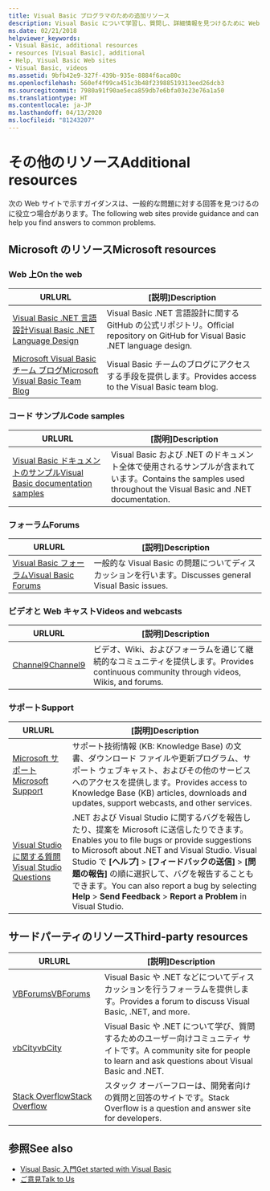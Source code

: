 ```yaml
---
title: Visual Basic プログラマのための追加リソース
description: Visual Basic について学習し、質問し、詳細情報を見つけるために Web 上でリソースを検出します。
ms.date: 02/21/2018
helpviewer_keywords:
- Visual Basic, additional resources
- resources [Visual Basic], additional
- Help, Visual Basic Web sites
- Visual Basic, videos
ms.assetid: 9bfb42e9-327f-439b-935e-8884f6aca80c
ms.openlocfilehash: 560ef4f99ca451c3b48f23988519313eed26dcb3
ms.sourcegitcommit: 7980a91f90ae5eca859db7e6bfa03e23e76a1a50
ms.translationtype: HT
ms.contentlocale: ja-JP
ms.lasthandoff: 04/13/2020
ms.locfileid: "81243207"
---
```

# <a name="additional-resources"></a><span data-ttu-id="91a52-103">その他のリソース</span><span class="sxs-lookup"><span data-stu-id="91a52-103">Additional resources</span></span>

<span data-ttu-id="91a52-104">次の Web サイトで示すガイダンスは、一般的な問題に対する回答を見つけるのに役立つ場合があります。</span><span class="sxs-lookup"><span data-stu-id="91a52-104">The following web sites provide guidance and can help you find answers to common problems.</span></span>

## <a name="microsoft-resources"></a><span data-ttu-id="91a52-105">Microsoft のリソース</span><span class="sxs-lookup"><span data-stu-id="91a52-105">Microsoft resources</span></span>

### <a name="on-the-web"></a><span data-ttu-id="91a52-106">Web 上</span><span class="sxs-lookup"><span data-stu-id="91a52-106">On the web</span></span>

|<span data-ttu-id="91a52-107">URL</span><span class="sxs-lookup"><span data-stu-id="91a52-107">URL</span></span>|<span data-ttu-id="91a52-108">[説明]</span><span class="sxs-lookup"><span data-stu-id="91a52-108">Description</span></span>|
|----------|----------------|
|[<span data-ttu-id="91a52-109">Visual Basic .NET 言語設計</span><span class="sxs-lookup"><span data-stu-id="91a52-109">Visual Basic .NET Language Design</span></span>](https://github.com/dotnet/vblang)|<span data-ttu-id="91a52-110">Visual Basic .NET 言語設計に関する GitHub の公式リポジトリ。</span><span class="sxs-lookup"><span data-stu-id="91a52-110">Official repository on GitHub for Visual Basic .NET language design.</span></span>|
|[<span data-ttu-id="91a52-111">Microsoft Visual Basic チーム ブログ</span><span class="sxs-lookup"><span data-stu-id="91a52-111">Microsoft Visual Basic Team Blog</span></span>](https://devblogs.microsoft.com/vbteam/)|<span data-ttu-id="91a52-112">Visual Basic チームのブログにアクセスする手段を提供します。</span><span class="sxs-lookup"><span data-stu-id="91a52-112">Provides access to the Visual Basic team blog.</span></span>|

### <a name="code-samples"></a><span data-ttu-id="91a52-113">コード サンプル</span><span class="sxs-lookup"><span data-stu-id="91a52-113">Code samples</span></span>

|<span data-ttu-id="91a52-114">URL</span><span class="sxs-lookup"><span data-stu-id="91a52-114">URL</span></span>|<span data-ttu-id="91a52-115">[説明]</span><span class="sxs-lookup"><span data-stu-id="91a52-115">Description</span></span>|
|----------|----------------|
|[<span data-ttu-id="91a52-116">Visual Basic ドキュメントのサンプル</span><span class="sxs-lookup"><span data-stu-id="91a52-116">Visual Basic documentation samples</span></span>](https://github.com/dotnet/docs/tree/master/samples/snippets/visualbasic)|<span data-ttu-id="91a52-117">Visual Basic および .NET のドキュメント全体で使用されるサンプルが含まれています。</span><span class="sxs-lookup"><span data-stu-id="91a52-117">Contains the samples used throughout the Visual Basic and .NET documentation.</span></span>|

### <a name="forums"></a><span data-ttu-id="91a52-118">フォーラム</span><span class="sxs-lookup"><span data-stu-id="91a52-118">Forums</span></span>

|<span data-ttu-id="91a52-119">URL</span><span class="sxs-lookup"><span data-stu-id="91a52-119">URL</span></span>|<span data-ttu-id="91a52-120">[説明]</span><span class="sxs-lookup"><span data-stu-id="91a52-120">Description</span></span>|
|----------|----------------|
|[<span data-ttu-id="91a52-121">Visual Basic フォーラム</span><span class="sxs-lookup"><span data-stu-id="91a52-121">Visual Basic Forums</span></span>](https://social.msdn.microsoft.com/Forums/vstudio/home?forum=vbgeneral)|<span data-ttu-id="91a52-122">一般的な Visual Basic の問題についてディスカッションを行います。</span><span class="sxs-lookup"><span data-stu-id="91a52-122">Discusses general Visual Basic issues.</span></span>|

### <a name="videos-and-webcasts"></a><span data-ttu-id="91a52-123">ビデオと Web キャスト</span><span class="sxs-lookup"><span data-stu-id="91a52-123">Videos and webcasts</span></span>

|<span data-ttu-id="91a52-124">URL</span><span class="sxs-lookup"><span data-stu-id="91a52-124">URL</span></span>|<span data-ttu-id="91a52-125">[説明]</span><span class="sxs-lookup"><span data-stu-id="91a52-125">Description</span></span>|
|----------|----------------|
|[<span data-ttu-id="91a52-126">Channel9</span><span class="sxs-lookup"><span data-stu-id="91a52-126">Channel9</span></span>](https://channel9.msdn.com/)|<span data-ttu-id="91a52-127">ビデオ、Wiki、およびフォーラムを通じて継続的なコミュニティを提供します。</span><span class="sxs-lookup"><span data-stu-id="91a52-127">Provides continuous community through videos, Wikis, and forums.</span></span>|

### <a name="support"></a><span data-ttu-id="91a52-128">サポート</span><span class="sxs-lookup"><span data-stu-id="91a52-128">Support</span></span>

|<span data-ttu-id="91a52-129">URL</span><span class="sxs-lookup"><span data-stu-id="91a52-129">URL</span></span>|<span data-ttu-id="91a52-130">[説明]</span><span class="sxs-lookup"><span data-stu-id="91a52-130">Description</span></span>|
|----------|----------------|
|[<span data-ttu-id="91a52-131">Microsoft サポート</span><span class="sxs-lookup"><span data-stu-id="91a52-131">Microsoft Support</span></span>](https://support.microsoft.com)|<span data-ttu-id="91a52-132">サポート技術情報 (KB: Knowledge Base) の文書、ダウンロード ファイルや更新プログラム、サポート ウェブキャスト、およびその他のサービスへのアクセスを提供します。</span><span class="sxs-lookup"><span data-stu-id="91a52-132">Provides access to Knowledge Base (KB) articles, downloads and updates, support webcasts, and other services.</span></span>|
|[<span data-ttu-id="91a52-133">Visual Studio に関する質問</span><span class="sxs-lookup"><span data-stu-id="91a52-133">Visual Studio Questions</span></span>](https://developercommunity.visualstudio.com)|<span data-ttu-id="91a52-134">.NET および Visual Studio に関するバグを報告したり、提案を Microsoft に送信したりできます。</span><span class="sxs-lookup"><span data-stu-id="91a52-134">Enables you to file bugs or provide suggestions to Microsoft about .NET and Visual Studio.</span></span> <span data-ttu-id="91a52-135">Visual Studio で **[ヘルプ]**  >  **[フィードバックの送信]**  >  **[問題の報告]** の順に選択して、バグを報告することもできます。</span><span class="sxs-lookup"><span data-stu-id="91a52-135">You can also report a bug by selecting **Help** > **Send Feedback** > **Report a Problem** in Visual Studio.</span></span>|

## <a name="third-party-resources"></a><span data-ttu-id="91a52-136">サードパーティのリソース</span><span class="sxs-lookup"><span data-stu-id="91a52-136">Third-party resources</span></span>

|<span data-ttu-id="91a52-137">URL</span><span class="sxs-lookup"><span data-stu-id="91a52-137">URL</span></span>|<span data-ttu-id="91a52-138">[説明]</span><span class="sxs-lookup"><span data-stu-id="91a52-138">Description</span></span>|
|----------|----------------|
|[<span data-ttu-id="91a52-139">VBForums</span><span class="sxs-lookup"><span data-stu-id="91a52-139">VBForums</span></span>](http://www.vbforums.com/)|<span data-ttu-id="91a52-140">Visual Basic や .NET などについてディスカッションを行うフォーラムを提供します。</span><span class="sxs-lookup"><span data-stu-id="91a52-140">Provides a forum to discuss Visual Basic, .NET, and more.</span></span>|
|[<span data-ttu-id="91a52-141">vbCity</span><span class="sxs-lookup"><span data-stu-id="91a52-141">vbCity</span></span>](http://vbcity.com/)|<span data-ttu-id="91a52-142">Visual Basic や .NET について学び、質問するためのユーザー向けコミュニティ サイトです。</span><span class="sxs-lookup"><span data-stu-id="91a52-142">A community site for people to learn and ask questions about Visual Basic and .NET.</span></span>|
|[<span data-ttu-id="91a52-143">Stack Overflow</span><span class="sxs-lookup"><span data-stu-id="91a52-143">Stack Overflow</span></span>](https://stackoverflow.com/questions/tagged/vb.net)|<span data-ttu-id="91a52-144">スタック オーバーフローは、開発者向けの質問と回答のサイトです。</span><span class="sxs-lookup"><span data-stu-id="91a52-144">Stack Overflow is a question and answer site for developers.</span></span>|

## <a name="see-also"></a><span data-ttu-id="91a52-145">参照</span><span class="sxs-lookup"><span data-stu-id="91a52-145">See also</span></span>

- [<span data-ttu-id="91a52-146">Visual Basic 入門</span><span class="sxs-lookup"><span data-stu-id="91a52-146">Get started with Visual Basic</span></span>](../../visual-basic/getting-started/index.md)
- [<span data-ttu-id="91a52-147">ご意見</span><span class="sxs-lookup"><span data-stu-id="91a52-147">Talk to Us</span></span>](/visualstudio/ide/feedback-options)
